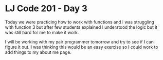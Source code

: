 # LJ Code 201 - Day 3


Today we were practicing how to work with functions and I was struggling with function 3 but after few students explained I understood the logic but it was still hard for me to make it work.

I will be working with my pair programmer tomorrow and try to see if I can figure it out. I was thinking this would be an easy exercise so I could work to add things to my about me page.
